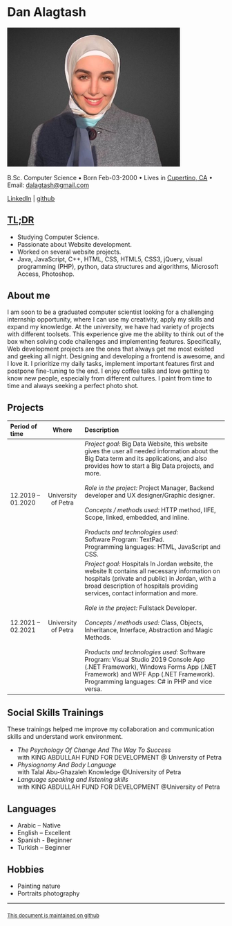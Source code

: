 # Dan Alagtash

[<img src="danalagtash.jpeg" width="400"/>](danalagtash.jpeg)<br>

B.Sc. Computer Science • Born Feb-03-2000 • Lives in [Cupertino, CA] • Email: [dalagtash@gmail.com]

[LinkedIn] | [github]

## [TL;DR]⠀

- Studying Computer Science.
- Passionate about Website development.
- Worked on several website projects.
- Java, JavaScript, C++, HTML, CSS, HTML5, CSS3, jQuery, visual programming (PHP), python, data structures and algorithms,
  Microsoft Access, Photoshop.

## About me

I am soon to be a graduated computer scientist looking for a challenging internship opportunity, where I can use my creativity, apply my 
skills and expand my knowledge. At the university, we have had variety of projects with different toolsets. This experience give me the
ability to think out of the box when solving code challenges and implementing features. Specifically, Web development projects are the ones
that always get me most existed and geeking all night. Designing and developing a frontend is awesome, and I love it. I prioritize my daily
tasks, implement important features first and postpone fine-tuning to the end. I enjoy coffee talks and love getting to know new people,
especially from different cultures. I paint from time to time and always seeking a perfect photo shot.

## Projects

| Period of time    |        Where        | Description                                                                                                                                                                                                                                                                                                                                                                                                                                                                                                                                                                                                                                   |
|:------------------|:-------------------:|:----------------------------------------------------------------------------------------------------------------------------------------------------------------------------------------------------------------------------------------------------------------------------------------------------------------------------------------------------------------------------------------------------------------------------------------------------------------------------------------------------------------------------------------------------------------------------------------------------------------------------------------------|
| 12.2019 – 01.2020 | University of Petra | *Project goal:* Big Data Website, this website gives the user all needed information about the Big Data term and its applications, and also provides how to start a Big Data projects, and more. <br><br>*Role in the project:* Project Manager, Backend developer and UX designer/Graphic designer.<br><br>*Concepts / methods used:* HTTP method, IIFE, Scope, linked, embedded, and inline.<br><br>*Products and technologies used:*<br>Software Program: TextPad.<br>Programming languages: HTML, JavaScript and CSS.                                                                                                             |
| 12.2021 – 02.2021 | University of Petra | *Project goal:* Hospitals In Jordan website, the website It contains all necessary information on hospitals (private and public) in Jordan, with a broad description of hospitals providing services, contact information and more. <br><br>*Role in the project:* Fullstack Developer.<br><br>*Concepts / methods used:* Class, Objects, Inheritance, Interface, Abstraction and Magic Methods.<br><br>*Products and technologies used:* Software Program: Visual Studio 2019 Console App (.NET Framework), Windows Forms App (.NET Framework) and WPF App (.NET Framework).<br>Programming languages: C# in PHP and vice versa.     |


## Social Skills Trainings

These trainings helped me improve my collaboration and communication skills and understand work environment.
- *The Psychology Of Change And The Way To Success* <br>  with KING ABDULLAH FUND FOR DEVELOPMENT @ University of Petra
- *Physiognomy And Body Language* <br> with Talal Abu-Ghazaleh Knowledge @University of Petra
- *Language speaking and listening skills* <br> with KING ABDULLAH FUND FOR DEVELOPMENT @University of Petra

## Languages

- Arabic – Native
- English – Excellent
- Spanish - Beginner
- Turkish – Beginner
 
## Hobbies

- Painting nature
- Portraits photography

------
<sub>[This document is maintained on github]</sub>

[This document is maintained on github]: https://github.com/danalagtash/Dan-CV/blob/main/README.md
[TL;DR]: https://en.wikipedia.org/wiki/Wikipedia:Too_long;_didn%27t_read
[Cupertino, CA]: https://www.google.com/maps/place/Cupertino,+CA/@37.3092293,-122.1136845,12z/data=!3m1!4b1!4m5!3m4!1s0x808fb4571bd377ab:0x394d3fe1a3e178b4!8m2!3d37.3229978!4d-122.0321823
[dalagtash@gmail.com]: mailto:dalagtash@gmail.com
[LinkedIn]: https://www.linkedin.com/in/danalagtash/
[github]: https://github.com/danalagtash
